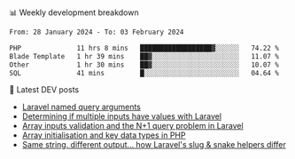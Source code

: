 📊 Weekly development breakdown
<!--START_SECTION:waka-->

```txt
From: 28 January 2024 - To: 03 February 2024

PHP              11 hrs 8 mins   ██████████████████▓░░░░░░   74.22 %
Blade Template   1 hr 39 mins    ██▓░░░░░░░░░░░░░░░░░░░░░░   11.07 %
Other            1 hr 30 mins    ██▓░░░░░░░░░░░░░░░░░░░░░░   10.07 %
SQL              41 mins         █░░░░░░░░░░░░░░░░░░░░░░░░   04.64 %
```

<!--END_SECTION:waka-->

📕 Latest DEV posts
<!-- BLOG-POST-LIST:START -->
- [Laravel named query arguments](https://dev.to/michaelvickersuk/laravel-named-query-arguments-28kd)
- [Determining if multiple inputs have values with Laravel](https://dev.to/michaelvickersuk/determining-if-multiple-inputs-have-values-with-laravel-km6)
- [Array inputs validation and the N+1 query problem in Laravel](https://dev.to/michaelvickersuk/array-inputs-validation-and-the-n1-query-problem-in-laravel-2agb)
- [Array initialisation and key data types in PHP](https://dev.to/michaelvickersuk/array-initialisation-and-key-data-types-in-php-1e5b)
- [Same string, different output... how Laravel&#39;s slug &amp; snake helpers differ](https://dev.to/michaelvickersuk/same-string-different-output-how-laravels-slug-snake-helpers-differ-1ccj)
<!-- BLOG-POST-LIST:END -->
